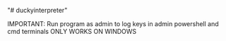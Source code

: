 "# duckyinterpreter" 

IMPORTANT: Run program as admin to log keys in admin powershell and cmd terminals
 ONLY WORKS ON WINDOWS
